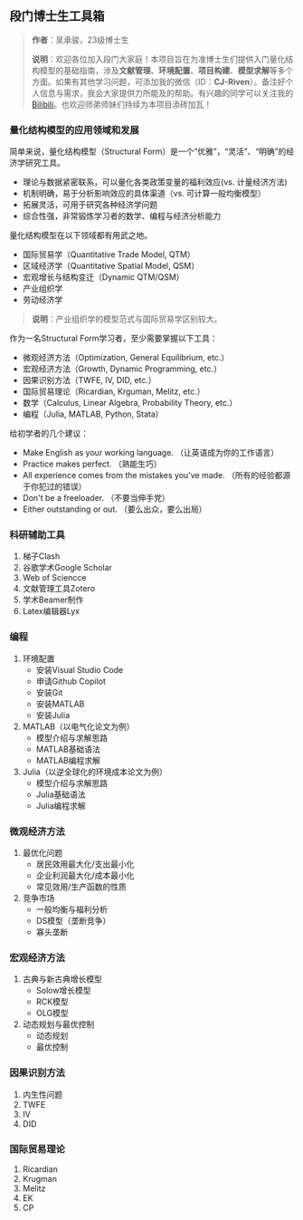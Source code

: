 ## 段门博士生工具箱
> **作者**：吴承骏，23级博士生
>
> **说明**：欢迎各位加入段门大家庭！本项目旨在为准博士生们提供入门量化结构模型的基础指南，涉及**文献管理**、**环境配置**、**项目构建**、**模型求解**等多个方面。如果有其他学习问题，可添加我的微信（ID：**CJ-Riven**）。备注好个人信息与需求，我会大家提供力所能及的帮助。有兴趣的同学可以关注我的[Bilibili](https://space.bilibili.com/18968795?spm_id_from=333.1007.0.0)。也欢迎师弟师妹们持续为本项目添砖加瓦！

### 量化结构模型的应用领域和发展
简单来说，量化结构模型（Structural Form）是一个“优雅”，“灵活”、“明确”的经济学研究工具。
- 理论与数据紧密联系，可以量化各类政策变量的福利效应(vs. 计量经济方法)
- 机制明确，易于分析影响效应的具体渠道（vs. 可计算一般均衡模型）
- 拓展灵活，可用于研究各种经济学问题
- 综合性强，非常锻炼学习者的数学、编程与经济分析能力

量化结构模型在以下领域都有用武之地。
- 国际贸易学（Quantitative Trade Model, QTM）
- 区域经济学（Quantitative Spatial Model, QSM）
- 宏观增长与结构变迁（Dynamic QTM/QSM）
- 产业组织学
- 劳动经济学

> **说明**：产业组织学的模型范式与国际贸易学区别较大。

作为一名Structural Form学习者，至少需要掌握以下工具：
- 微观经济方法（Optimization, General Equilibrium, etc.）
- 宏观经济方法（Growth, Dynamic Programming, etc.）
- 因果识别方法（TWFE, IV, DID, etc.）
- 国际贸易理论（Ricardian, Krguman, Melitz, etc.）
- 数学（Calculus, Linear Algebra, Probability Theory, etc.）
- 编程（Julia, MATLAB, Python, Stata）

给初学者的几个建议：
- Make English as your working language. （让英语成为你的工作语言）
- Practice makes perfect. （熟能生巧）
- All experience comes from the mistakes you've made. （所有的经验都源于你犯过的错误）
- Don't be a freeloader. （不要当伸手党）
- Either outstanding or out. （要么出众，要么出局）

### 科研辅助工具
1. 梯子Clash
2. 谷歌学术Google Scholar
3. Web of Sciencce
4. 文献管理工具Zotero
5. 学术Beamer制作
6. Latex编辑器Lyx

### 编程
1. 环境配置
   - 安装Visual Studio Code
   - 申请Github Copilot
   - 安装Git
   - 安装MATLAB
   - 安装Julia
2. MATLAB（以电气化论文为例）
   - 模型介绍与求解思路
   - MATLAB基础语法
   - MATLAB编程求解
3. Julia（以逆全球化的环境成本论文为例）
   - 模型介绍与求解思路
   - Julia基础语法
   - Julia编程求解

### 微观经济方法
1. 最优化问题
   - 居民效用最大化/支出最小化
   - 企业利润最大化/成本最小化
   - 常见效用/生产函数的性质
2. 竞争市场
   - 一般均衡与福利分析
   - DS模型（垄断竞争）
   - 寡头垄断
### 宏观经济方法
1. 古典与新古典增长模型
   - Solow增长模型
   - RCK模型
   - OLG模型
2. 动态规划与最优控制
   - 动态规划
   - 最优控制

### 因果识别方法
1. 内生性问题
2. TWFE
3. IV
4. DID

### 国际贸易理论
1. Ricardian
2. Krugman
3. Melitz
4. EK
5. CP
   